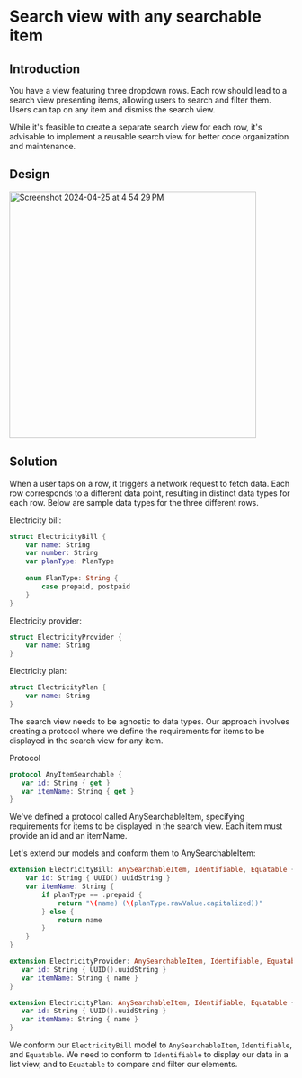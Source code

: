 # Search view with any searchable item
## Introduction
You have a view featuring three dropdown rows. Each row should lead to a search view presenting items, allowing users to search and filter them. Users can tap on any item and dismiss the search view.

While it's feasible to create a separate search view for each row, it's advisable to implement a reusable search view for better code organization and maintenance.

## Design 
<img width="439" alt="Screenshot 2024-04-25 at 4 54 29 PM" src="https://github.com/emmanuelkolawole4/Demo/assets/50505707/367b473d-09c3-4f34-9611-6446b0be1c4b">

## Solution
When a user taps on a row, it triggers a network request to fetch data. Each row corresponds to a different data point, resulting in distinct data types for each row. Below are sample data types for the three different rows.

Electricity bill:
```Swift
struct ElectricityBill {
    var name: String
    var number: String
    var planType: PlanType
    
    enum PlanType: String {
        case prepaid, postpaid
    }
}

```

Electricity provider:
```Swift
struct ElectricityProvider {
    var name: String
}
```

Electricity plan:
```Swift
struct ElectricityPlan {
    var name: String
}
```

The search view needs to be agnostic to data types. Our approach involves creating a protocol where we define the requirements for items to be displayed in the search view for any item.

Protocol
```Swift
protocol AnyItemSearchable {
   var id: String { get }
   var itemName: String { get }
}
```

We've defined a protocol called AnySearchableItem, specifying requirements for items to be displayed in the search view. Each item must provide an id and an itemName.

Let's extend our models and conform them to AnySearchableItem:
```Swift
extension ElectricityBill: AnySearchableItem, Identifiable, Equatable {
    var id: String { UUID().uuidString }
    var itemName: String {
        if planType == .prepaid {
            return "\(name) (\(planType.rawValue.capitalized))"
        } else {
            return name
        }
    }
}

extension ElectricityProvider: AnySearchableItem, Identifiable, Equatable {
   var id: String { UUID().uuidString }
   var itemName: String { name }
}

extension ElectricityPlan: AnySearchableItem, Identifiable, Equatable {
   var id: String { UUID().uuidString }
   var itemName: String { name }
}
```

We conform our `ElectricityBill` model to `AnySearchableItem`, `Identifiable`, and `Equatable`. We need to conform to `Identifiable` to display our data in a list view, and to `Equatable` to compare and filter our elements.
